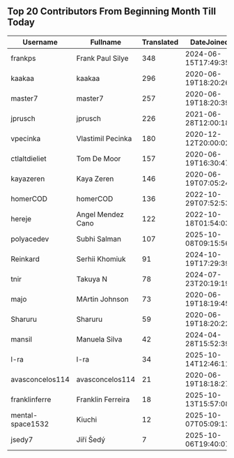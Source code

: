 ## Top 20 Contributors From Beginning Month Till Today ##
|Username|Fullname|Translated|DateJoined|Language|
|--------|--------|----------|----------|-------|
|frankps|Frank Paul Silye|348|2024-06-15T17:49:35.|nb_NO|
|kaakaa|kaakaa|296|2020-06-19T18:20:26Z|ja|
|master7|master7|257|2020-06-19T18:20:39.|pl|
|jprusch|jprusch|226|2021-06-28T12:00:18.|de|
|vpecinka|Vlastimil Pecinka|180|2020-12-12T20:00:02.|cs|
|ctlaltdieliet|Tom De Moor|157|2020-06-19T16:30:47Z|nl|
|kayazeren|Kaya Zeren|146|2020-06-19T07:05:24Z|tr|
|homerCOD|homerCOD|136|2022-10-29T07:52:53.|sr|
|hereje|Angel Mendez Cano|122|2022-10-18T01:54:03.|es|
|polyacedev|Subhi Salman|107|2025-10-08T09:15:56.|ar|
|Reinkard|Serhii Khomiuk|91|2024-10-19T17:29:39.|uk|
|tnir|Takuya N|78|2024-07-23T20:19:19.|ja|
|majo|MArtin Johnson|73|2020-06-19T18:19:45Z|sv|
|Sharuru|Sharuru|59|2020-06-19T18:20:22.|zh_Hans|
|mansil|Manuela Silva|42|2024-04-28T15:52:39.|pt|
|l-ra|l-ra|34|2025-10-14T12:46:11.|cs|
|avasconcelos114|avasconcelos114|21|2020-06-19T18:18:27Z|ko|
|franklinferre|Franklin Ferreira|18|2025-10-13T15:57:08.|pt_BR|
|mental-space1532|Kiuchi|12|2025-10-07T05:09:13.||
|jsedy7|Jiří Šedý|7|2025-10-06T19:40:07.|cs|
